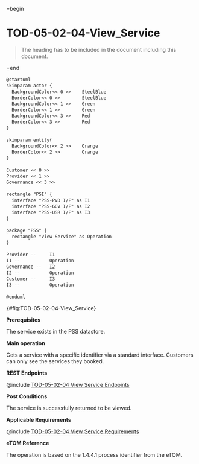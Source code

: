 =begin

# TOD-05-02-04-View_Service

> The heading has to be included in the document including this document.

=end

```plantuml
@startuml
skinparam actor {
  BackgroundColor<< 0 >> 	SteelBlue
  BorderColor<< 0 >> 		SteelBlue
  BackgroundColor<< 1 >> 	Green
  BorderColor<< 1 >> 		Green
  BackgroundColor<< 3 >> 	Red
  BorderColor<< 3 >> 		Red
}

skinparam entity{
  BackgroundColor<< 2 >> 	Orange
  BorderColor<< 2 >> 		Orange
}

Customer << 0 >>
Provider << 1 >>
Governance << 3 >> 

rectangle "PSI" {
  interface "PSS-PVD I/F" as I1
  interface "PSS-GOV I/F" as I2
  interface "PSS-USR I/F" as I3
}

package "PSS" {
  rectangle "View Service" as Operation
}

Provider --	    I1
I1 --           Operation
Governance --   I2
I2 --           Operation
Customer --     I3
I3 --           Operation

@enduml

```

![**TOD-05-02-04**: View Service](../../common/pixel.png){#fig:TOD-05-02-04-View_Service}

**Prerequisites**

The service exists in the PSS datastore.

**Main operation**

Gets a service with a specific identifier via a standard interface.
Customers can only see the services they booked.

**REST Endpoints**

@include [TOD-05-02-04 View Service Endpoints](endpoints/TOD-05-02-04-View_Service-endpoints.md)

**Post Conditions**

The service is successfully returned to be viewed.

**Applicable Requirements**

@include [TOD-05-02-04 View Service Requirements](requirements/TOD-05-02-04-View_Service-requirements.md)

**eTOM Reference**

The operation is based on the 1.4.4.1 process identifier from the eTOM.
